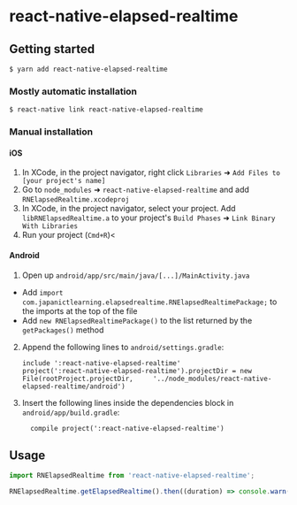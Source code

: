 
# react-native-elapsed-realtime

## Getting started

`$ yarn add react-native-elapsed-realtime`

### Mostly automatic installation

`$ react-native link react-native-elapsed-realtime`

### Manual installation


#### iOS

1. In XCode, in the project navigator, right click `Libraries` ➜ `Add Files to [your project's name]`
2. Go to `node_modules` ➜ `react-native-elapsed-realtime` and add `RNElapsedRealtime.xcodeproj`
3. In XCode, in the project navigator, select your project. Add `libRNElapsedRealtime.a` to your project's `Build Phases` ➜ `Link Binary With Libraries`
4. Run your project (`Cmd+R`)<

#### Android

1. Open up `android/app/src/main/java/[...]/MainActivity.java`
  - Add `import com.japanictlearning.elapsedrealtime.RNElapsedRealtimePackage;` to the imports at the top of the file
  - Add `new RNElapsedRealtimePackage()` to the list returned by the `getPackages()` method
2. Append the following lines to `android/settings.gradle`:
  	```
  	include ':react-native-elapsed-realtime'
  	project(':react-native-elapsed-realtime').projectDir = new File(rootProject.projectDir, 	'../node_modules/react-native-elapsed-realtime/android')
  	```
3. Insert the following lines inside the dependencies block in `android/app/build.gradle`:
  	```
      compile project(':react-native-elapsed-realtime')
  	```


## Usage
```javascript
import RNElapsedRealtime from 'react-native-elapsed-realtime';

RNElapsedRealtime.getElapsedRealtime().then((duration) => console.warn(duration));

```
